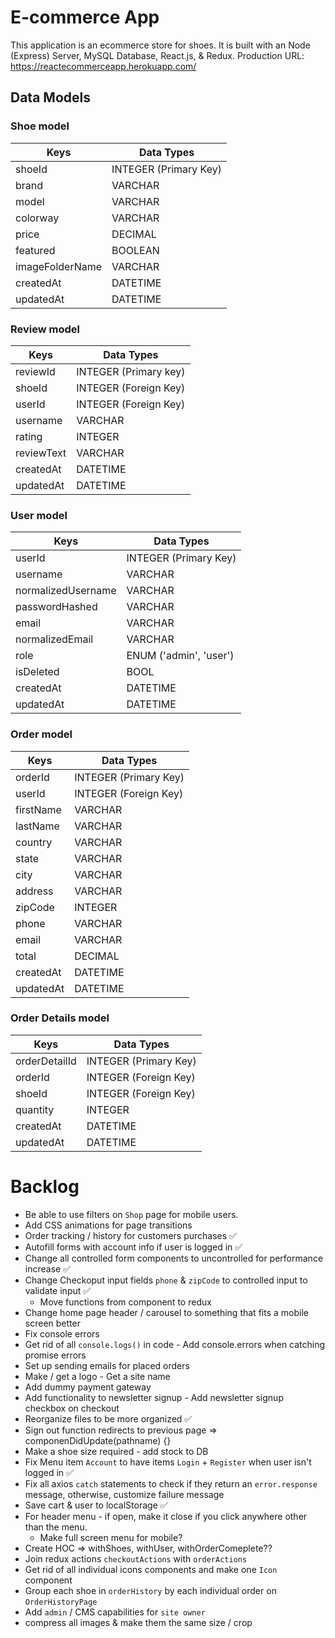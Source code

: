 # E-commerce App

This application is an ecommerce store for shoes. It is built with an Node (Express) Server, MySQL Database, React.js, & Redux. Production URL: https://reactecommerceapp.herokuapp.com/

## Data Models

### Shoe model

| Keys            |						Data Types						|
| --------------- | ------------------------------------------ |
| shoeId          |	INTEGER (Primary Key)						   |
| brand           |	VARCHAR			 									|
| model           | 	VARCHAR												|
| colorway        | 	VARCHAR												|
| price           | 	DECIMAL												|
| featured        |	BOOLEAN												|
| imageFolderName |	VARCHAR												|
| createdAt		   |	DATETIME										      |
| updatedAt       |  DATETIME                                  |

### Review model

|	Keys		   |					Data Types						|
| ------------ | --------------------------------------- |
| reviewId	   |	INTEGER (Primary key)						|
| shoeId		   |	INTEGER (Foreign Key)						|
| userId		   |	INTEGER (Foreign Key)						|
| username	   |	VARCHAR											|
| rating		   |	INTEGER											|
| reviewText	|	VARCHAR											|
| createdAt	   |	DATETIME										   |
| updatedAt    |  DATETIME                               |

### User model

| Keys				   |			Data Types					|
| ------------------ | ------------------------------ |
| userId				   |	INTEGER (Primary Key)			|
| username		      |	VARCHAR								|
| normalizedUsername |	VARCHAR              			|
| passwordHashed		| 	VARCHAR								|
| email				   | 	VARCHAR								|
| normalizedEmail	   | 	VARCHAR								|
| role         	   | 	ENUM ('admin', 'user')		   |
| isDeleted          |  BOOL                          |
| createdAt		      |	DATETIME								|
| updatedAt          |  DATETIME                      |

### Order model

|	Keys			   |					Data Types						|
| --------------  | --------------------------------------- |
| orderId			|	INTEGER (Primary Key)						|
| userId			   |	INTEGER (Foreign Key)					   |
| firstName		   |	VARCHAR											|
| lastName		   |	VARCHAR											|
| country			|	VARCHAR											|
| state			   |	VARCHAR											|
| city			   |	VARCHAR			 								|
| address			|	VARCHAR											|
| zipCode			|	INTEGER											|
| phone			   |	VARCHAR											|
| email			   |	VARCHAR											|
| total			   |	DECIMAL											|
| createdAt		   |	DATETIME										   |
| updatedAt       |  DATETIME                               |


### Order Details model

|	Keys			   |					Data Types				|
| --------------- | --------------------------------- |
| orderDetailId   | 	INTEGER (Primary Key)            |
| orderId         |	INTEGER (Foreign Key)				|
| shoeId			   |	INTEGER (Foreign Key)				|
| quantity		   |	INTEGER									|
| createdAt		   |	DATETIME						   	   |
| updatedAt       |  DATETIME                         |


# Backlog

   - Be able to use filters on `Shop` page for mobile users.
   - Add CSS animations for page transitions
   - Order tracking / history for customers purchases ✅
   - Autofill forms with account info if user is logged in ✅
   - Change all controlled form components to uncontrolled for performance increase ✅
   - Change Checkoput input fields `phone` & `zipCode` to controlled input to validate input ✅
      - Move functions from component to redux
   - Change home page header / carousel to something that fits a mobile screen better
   - Fix console errors
   - Get rid of all `console.logs()` in code - Add console.errors when catching promise errors
   - Set up sending emails for placed orders
   - Make / get a logo - Get a site name
   - Add dummy payment gateway
   - Add functionality to newsletter signup - Add newsletter signup checkbox on checkout
   - Reorganize files to be more organized ✅
   - Sign out function redirects to previous page => componenDidUpdate(pathname) {<Redirect to={pathname} />}
   - Make a shoe size required - add stock to DB
   - Fix Menu item `Account` to have items `Login` + `Register` when user isn't logged in ✅
   - Fix all axios `catch` statements to check if they return an `error.response` message, otherwise, customize failure message
   - Save cart & user to localStorage ✅
   - For header menu - if open, make it close if you click anywhere other than the menu.
      - Make full screen menu for mobile?
   - Create HOC => withShoes, withUser, withOrderComeplete??
   - Join redux actions `checkoutActions` with `orderActions`
   - Get rid of all individual icons components and make one `Icon` component
   - Group each shoe in `orderHistory` by each individual order on `OrderHistoryPage`
   - Add `admin` / CMS capabilities for `site owner`
   - compress all images & make them the same size / crop